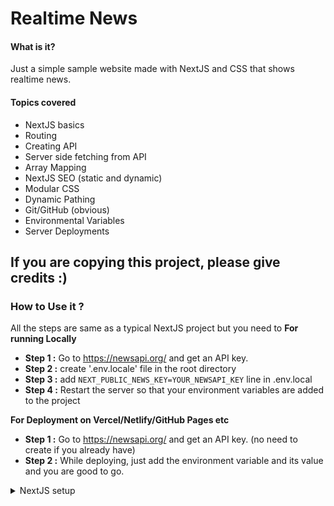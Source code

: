 # Realtime News
#### What is it?
Just a simple sample website made with NextJS and CSS that shows realtime news.

#### Topics covered
- NextJS basics
- Routing
- Creating API
- Server side fetching from API
- Array Mapping
- NextJS SEO (static and dynamic)
- Modular CSS
- Dynamic Pathing
- Git/GitHub (obvious)
- Environmental Variables
- Server Deployments

**If you are copying this project, please give credits :)**
---

### How to Use it ?
All the steps are same as a typical NextJS project but you need to
**For running Locally**
- **Step 1 :** Go to https://newsapi.org/ and get an API key.
- **Step 2 :** create '.env.locale' file in the root directory
- **Step 3 :** add ``` NEXT_PUBLIC_NEWS_KEY=YOUR_NEWSAPI_KEY ``` line in .env.local
- **Step 4 :** Restart the server so that your environment variables are added to the project

**For Deployment on Vercel/Netlify/GitHub Pages etc**
- **Step 1 :** Go to https://newsapi.org/ and get an API key. (no need to create if you already have)
- **Step 2 :** While deploying, just add the environment variable and its value and you are good to go.


<details>
  <summary>NextJS setup</summary>
  <p>
This is a [Next.js](https://nextjs.org/) project bootstrapped with [`create-next-app`](https://github.com/vercel/next.js/tree/canary/packages/create-next-app).

## Getting Started

First, run the development server:

```bash
npm run dev
# or
yarn dev
```

Open [http://localhost:3000](http://localhost:3000) with your browser to see the result.

You can start editing the page by modifying `pages/index.js`. The page auto-updates as you edit the file.

[API routes](https://nextjs.org/docs/api-routes/introduction) can be accessed on [http://localhost:3000/api/hello](http://localhost:3000/api/hello). This endpoint can be edited in `pages/api/hello.js`.

The `pages/api` directory is mapped to `/api/*`. Files in this directory are treated as [API routes](https://nextjs.org/docs/api-routes/introduction) instead of React pages.

## Learn More

To learn more about Next.js, take a look at the following resources:

- [Next.js Documentation](https://nextjs.org/docs) - learn about Next.js features and API.
- [Learn Next.js](https://nextjs.org/learn) - an interactive Next.js tutorial.

You can check out [the Next.js GitHub repository](https://github.com/vercel/next.js/) - your feedback and contributions are welcome!

## Deploy on Vercel

The easiest way to deploy your Next.js app is to use the [Vercel Platform](https://vercel.com/new?utm_medium=default-template&filter=next.js&utm_source=create-next-app&utm_campaign=create-next-app-readme) from the creators of Next.js.

Check out our [Next.js deployment documentation](https://nextjs.org/docs/deployment) for more details.
    </p>
</details>
